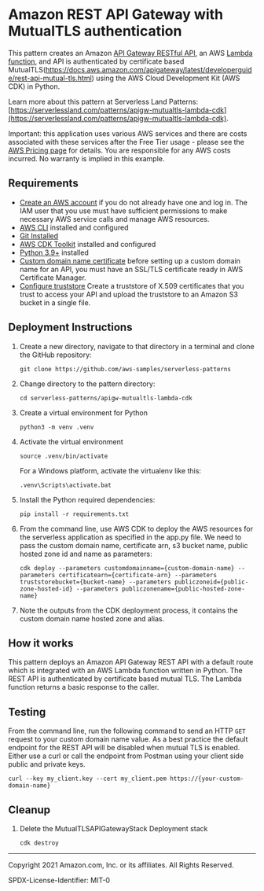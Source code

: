 # Amazon REST API Gateway with MutualTLS authentication

This pattern creates an Amazon [API Gateway RESTful API](https://docs.aws.amazon.com/apigateway/latest/developerguide/apigateway-rest-api.html), an AWS [Lambda function](https://docs.aws.amazon.com/lambda/latest/dg/welcome.html), and API is authenticated by certificate based MutualTLS(https://docs.aws.amazon.com/apigateway/latest/developerguide/rest-api-mutual-tls.html) using the AWS Cloud Development Kit (AWS CDK) in Python.

Learn more about this pattern at Serverless Land Patterns: [https://serverlessland.com/patterns/apigw-mutualtls-lambda-cdk](https://serverlessland.com/patterns/apigw-mutualtls-lambda-cdk).

Important: this application uses various AWS services and there are costs associated with these services after the Free Tier usage - please see the [AWS Pricing page](https://aws.amazon.com/pricing/) for details. You are responsible for any AWS costs incurred. No warranty is implied in this example.

## Requirements

* [Create an AWS account](https://portal.aws.amazon.com/gp/aws/developer/registration/index.html) if you do not already have one and log in. The IAM user that you use must have sufficient permissions to make necessary AWS service calls and manage AWS resources.
* [AWS CLI](https://docs.aws.amazon.com/cli/latest/userguide/install-cliv2.html) installed and configured
* [Git Installed](https://git-scm.com/book/en/v2/Getting-Started-Installing-Git)
* [AWS CDK Toolkit](https://docs.aws.amazon.com/cdk/latest/guide/cli.html) installed and configured
* [Python 3.9+](https://www.python.org/downloads/) installed
* [Custom domain name certificate](https://docs.aws.amazon.com/apigateway/latest/developerguide/how-to-custom-domains-prerequisites.html) before setting up a custom domain name for an API, you must have an SSL/TLS certificate ready in AWS Certificate Manager.
* [Configure truststore](https://docs.aws.amazon.com/apigateway/latest/developerguide/http-api-mutual-tls.html) Create a truststore of X.509 certificates that you trust to access your API and upload the truststore to an Amazon S3 bucket in a single file.

## Deployment Instructions

1. Create a new directory, navigate to that directory in a terminal and clone the GitHub repository:
    ```
    git clone https://github.com/aws-samples/serverless-patterns
    ```
2. Change directory to the pattern directory:
    ```
    cd serverless-patterns/apigw-mutualtls-lambda-cdk
    ```
3. Create a virtual environment for Python
    ```
    python3 -m venv .venv
    ```
4. Activate the virtual environment
    ```
    source .venv/bin/activate
    ```
    For a Windows platform, activate the virtualenv like this:
    ```
    .venv\Scripts\activate.bat
    ```
5. Install the Python required dependencies:
    ```
    pip install -r requirements.txt
    ```
6. From the command line, use AWS CDK to deploy the AWS resources for the serverless application as specified in the app.py file. We need to pass the custom domain name, certificate arn, s3 bucket name, public hosted zone id and name as parameters:
    ```
    cdk deploy --parameters customdomainname={custom-domain-name} --parameters certificatearn={certificate-arn} --parameters truststorebucket={bucket-name} --parameters publiczoneid={public-zone-hosted-id} --parameters publiczonename={public-hosted-zone-name}
    ```
7. Note the outputs from the CDK deployment process, it contains the custom domain name hosted zone and alias.

## How it works

This pattern deploys an Amazon API Gateway REST API with a default route which is integrated with an AWS Lambda function written in Python. The REST API is authenticated by certificate based mutual TLS. The Lambda function returns a basic response to the caller.

## Testing

From the command line, run the following command to send an HTTP `GET` request to your custom domain name value. As a best practice the default endpoint for the REST API will be disabled when mutual TLS is enabled. Either use a curl or call the endpoint from Postman using your client side public and private keys.

```
curl --key my_client.key --cert my_client.pem https://{your-custom-domain-name}
```

## Cleanup

1. Delete the MutualTLSAPIGatewayStack Deployment stack
    ```
    cdk destroy
    ```
----
Copyright 2021 Amazon.com, Inc. or its affiliates. All Rights Reserved.

SPDX-License-Identifier: MIT-0
